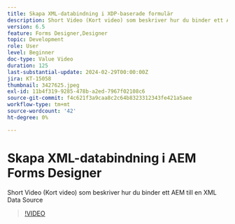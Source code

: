 ```yaml
---
title: Skapa XML-databindning i XDP-baserade formulär
description: Short Video (Kort video) som beskriver hur du binder ett AEM till en XML Data Source
version: 6.5
feature: Forms Designer,Designer
topic: Development
role: User
level: Beginner
doc-type: Value Video
duration: 125
last-substantial-update: 2024-02-29T00:00:00Z
jira: KT-15058
thumbnail: 3427625.jpeg
exl-id: 11b4f319-9285-478b-a2ed-7967f02108c6
source-git-commit: f4c621f3a9caa8c2c64b8323312343fe421a5aee
workflow-type: tm+mt
source-wordcount: '42'
ht-degree: 0%

---
```


# Skapa XML-databindning i AEM Forms Designer

Short Video (Kort video) som beskriver hur du binder ett AEM till en XML Data Source

>[!VIDEO](https://video.tv.adobe.com/v/3427625/?learn=on)
